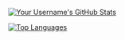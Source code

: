 [![Your Username's GitHub Stats](https://github-readme-stats.vercel.app/api?username=Lasseb200&show_icons=true&theme=radical&repo=fake-repo)](https://github.com/Lasseb200)

[![Top Languages](https://github-readme-stats.vercel.app/api/top-langs/?username=Lasseb200&layout=compact&langs_count=2&hide=javascript,html&custom_title=My%20Languages&card_width=300&repo=jan)](https://github.com/Lasseb200)
